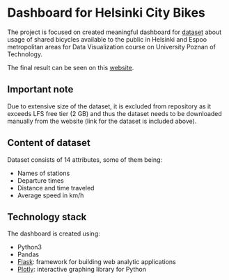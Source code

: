 # Dashboard for Helsinki City Bikes

The project is focused on created meaningful dashboard for [dataset](https://www.kaggle.com/geometrein/helsinki-city-bikes) about usage of
shared bicycles available to the public in Helsinki and Espoo metropolitan areas for Data Visualization course on University Poznan of Technology.

The final result can be seen on this [website](https://helsinki-bikes.herokuapp.com/).

## Important note

Due to extensive size of the dataset, it is excluded from repository as it exceeds LFS free tier (2 GB) and thus the dataset needs to be
downloaded manually from the website (link for the dataset is included above).

## Content of dataset

Dataset consists of 14 attributes, some of them being:
- Names of stations
- Departure times
- Distance and time traveled
- Average speed in km/h


## Technology stack

The dashboard is created using:
- Python3
- Pandas
- [Flask](https://github.com/plotly/dash): framework for building web analytic applications
- [Plotly](https://github.com/plotly/plotly.py): interactive graphing library for Python
